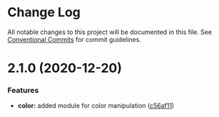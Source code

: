 # Change Log

All notable changes to this project will be documented in this file.
See [Conventional Commits](https://conventionalcommits.org) for commit guidelines.

# 2.1.0 (2020-12-20)

### Features

-   **color:** added module for color manipulation ([c56af11](https://github.com/yarus-app/zenkit/commit/c56af116b782d22ff8ca9a93563c115d3dc76182))

